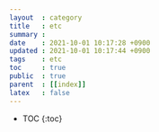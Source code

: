 ```yaml
---
layout  : category
title   : etc
summary : 
date    : 2021-10-01 10:17:28 +0900
updated : 2021-10-01 10:17:44 +0900
tags    : etc
toc     : true
public  : true
parent  : [[index]]
latex   : false
---
```

* TOC
{:toc}
